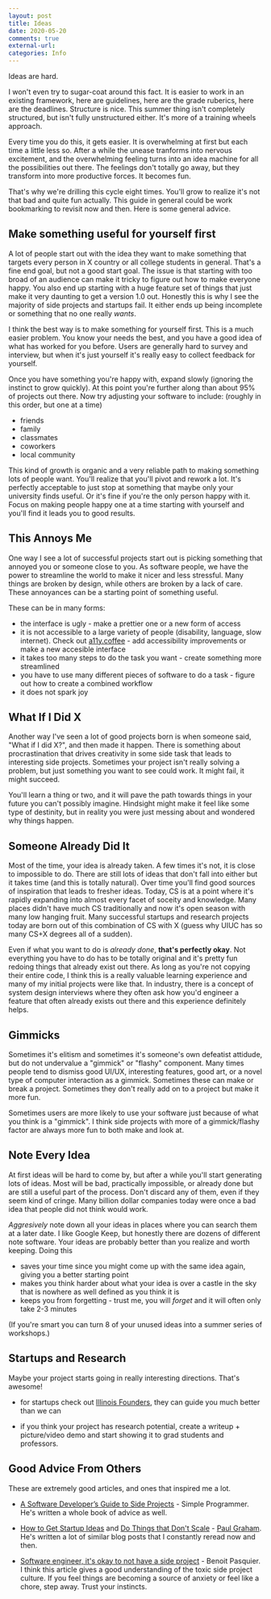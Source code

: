 ```yaml
---
layout: post
title: Ideas
date: 2020-05-20
comments: true
external-url:
categories: Info
---
```


<!-- markdownlint-disable MD004 MD009 MD014 MD024 MD040 -->

Ideas are hard. 

I won't even try to sugar-coat around this fact. It is easier to work in an existing framework, here are guidelines, here are the grade ruberics, here are the deadlines. Structure is nice. This summer thing isn't completely structured, but isn't fully unstructured either. It's more of a training wheels approach.

Every time you do this, it gets easier. It is overwhelming at first but each time a little less so. After a while the unease tranforms into nervous excitement, and the overwhelming feeling turns into an idea machine for all the possibilities out there. The feelings don't totally go away, but they transform into more productive forces. It becomes fun.

That's why we're drilling this cycle eight times. You'll grow to realize it's not that bad and quite fun actually. This guide in general could be work bookmarking to revisit now and then. Here is some general advice.

## Make something useful for yourself first

A lot of people start out with the idea they want to make something that targets every person in X country or all college students in general. That's a fine end goal, but not a good start goal. The issue is that starting with too broad of an audience can make it tricky to figure out how to make everyone happy. You also end up starting with a huge feature set of things that just make it very daunting to get a version 1.0 out. Honestly this is why I see the majority of side projects and startups fail. It either ends up being incomplete or something that no one really _wants_.

I think the best way is to make something for yourself first. This is a much easier problem. You know your needs the best, and you have a good idea of what has worked for you before. Users are generally hard to survey and interview, but when it's just yourself it's really easy to collect feedback for yourself. 

Once you have something you're happy with, expand slowly (ignoring the instinct to grow quickly). At this point you're further along than about 95% of projects out there. Now try adjusting your software to include: (roughly in this order, but one at a time)

* friends
* family
* classmates 
* coworkers 
* local community  

This kind of growth is organic and a very reliable path to making something lots of people want. You'll realize that you'll pivot and rework a lot. It's perfectly acceptable to just stop at something that maybe only your university finds useful. Or it's fine if you're the only person happy with it. Focus on making people happy one at a time starting with yourself and you'll find it leads you to good results.

## This Annoys Me

One way I see a lot of successful projects start out is picking something that annoyed you or someone close to you. As software people, we have the power to streamline the world to make it nicer and less stressful. Many things are broken by design, while others are broken by a lack of care. These annoyances can be a starting point of something useful. 

These can be in many forms:

* the interface is ugly - make a prettier one or a new form of access
* it is not accessible to a large variety of people (disability, language, slow internet). Check out [a11y.coffee](https://a11y.coffee/) - add accessibility improvements or make a new accesible interface
* it takes too many steps to do the task you want - create something more streamlined
* you have to use many different pieces of software to do a task - figure out how to create a combined workflow
* it does not spark joy 

## What If I Did X

Another way I've seen a lot of good projects born is when someone said, "What if I did X?", and then made it happen. There is something about procrastination that drives creativity in some side task that leads to interesting side projects. Sometimes your project isn't really solving a problem, but just something you want to see could work. It might fail, it might succeed. 

You'll learn a thing or two, and it will pave the path towards things in your future you can't possibly imagine. Hindsight might make it feel like some type of destinity, but in reality you were just messing about and wondered why things happen. 

## Someone Already Did It

Most of the time, your idea is already taken. A few times it's not, it is close to impossible to do. There are still lots of ideas that don't fall into either but it takes time (and this is totally natural). Over time you'll find good sources of inspiration that leads to fresher ideas. Today, CS is at a point where it's rapidly expanding into almost every facet of soceity and knowledge. Many places didn't have much CS traditionally and now it's open season with many low hanging fruit. Many successful startups and research projects today are born out of this combination of CS with X (guess why UIUC has so many CS+X degrees all of a sudden).

Even if what you want to do is *already done*, **that's perfectly okay**. Not everything you have to do has to be totally original and it's pretty fun redoing things that already exist out there. As long as you're not copying their entire code, I think this is a really valuable learning experience and many of my initial projects were like that. In industry, there is a concept of system design interviews where they often ask how you'd engineer a feature that often already exists out there and this experience definitely helps.

## Gimmicks

Sometimes it's elitism and sometimes it's someone's own defeatist attidude, but do not undervalue a "gimmick" or "flashy" component. Many times people tend to dismiss good UI/UX, interesting features, good art, or a novel type of computer interaction as a gimmick. Sometimes these can make or break a project. Sometimes they don't really add on to a project but make it more fun.

Sometimes users are more likely to use your software just because of what you think is a "gimmick". I think side projects with more of a gimmick/flashy factor are always more fun to both make and look at.

## Note Every Idea

At first ideas will be hard to come by, but after a while you'll start generating lots of ideas. Most will be bad, practically impossible, or already done but are still a useful part of the process. Don't discard any of them, even if they seem kind of cringe. Many billion dollar companies today were once a bad idea that people did not think would work.

*Aggresively* note down all your ideas in places where you can search them at a later date. I like Google Keep, but honestly there are dozens of different note software. Your ideas are probably better than you realize and worth keeping. Doing this

* saves your time since you might come up with the same idea again, giving you a better starting point
* makes you think harder about what your idea is over a castle in the sky that is nowhere as well defined as you think it is
* keeps you from forgetting - trust me, you will _forget_ and it will often only take 2-3 minutes

(If you're smart you can turn 8 of your unused ideas into a summer series of workshops.)

## Startups and Research

Maybe your project starts going in really interesting directions. That's awesome!

* for startups check out [Illinois Founders](http://founders.illinois.edu/), they can guide you much better than we can 

* if you think your project has research potential, create a writeup + picture/video demo and start showing it to grad students and professors. 

## Good Advice From Others

These are extremely good articles, and ones that inspired me a lot.

* [A Software Developer’s Guide to Side Projects](https://simpleprogrammer.com/guide-side-projects/) - Simple Programmer. He's written a whole book of advice as well.

* [How to Get Startup Ideas](http://paulgraham.com/startupideas.html) and [Do Things that Don't Scale](http://paulgraham.com/ds.html) - [Paul Graham](https://en.wikipedia.org/wiki/Paul_Graham_(programmer)). He's written a lot of similar blog posts that I constantly reread now and then.

* [Software engineer, it's okay to not have a side project](https://benoitpasquier.com/2019/10/software-engineer-its-okay-to-not-have-a-side-project/) - Benoit Pasquier. I think this article gives a good understanding of the toxic side project culture. If you feel things are becoming a source of anxiety or feel like a chore, step away. Trust your instincts.
